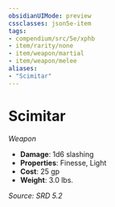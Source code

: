 ```yaml
---
obsidianUIMode: preview
cssclasses: json5e-item
tags:
- compendium/src/5e/xphb
- item/rarity/none
- item/weapon/martial
- item/weapon/melee
aliases: 
- "Scimitar"
---
```

# Scimitar
*Weapon*  

- **Damage**: 1d6 slashing
- **Properties**: Finesse, Light
- **Cost**: 25 gp
- **Weight**: 3.0 lbs.

*Source: SRD 5.2*